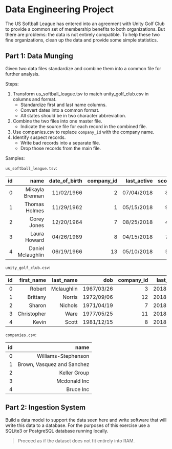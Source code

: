 # Data Engineering Project

The US Softball League has entered into an agreement with Unity Golf Club to provide a common set of membership benefits to both organizations. But there are problems: the data is not entirely compatible. To help these two fine organizations, clean up the data and provide some simple statistics.

## Part 1: Data Munging

Given two data files standardize and combine them into a common file for further analysis.

Steps:
1. Transform us_softball_league.tsv to match unity_golf_club.csv in columns and format.
    - Standardize first and last name columns.
    - Convert dates into a common format.
    - All states should be in two character abbreviation.
2. Combine the two files into one master file.
    - Indicate the source file for each record in the combined file.
3. Use companies.csv to replace `company_id` with the company name.
4. Identify suspect records.
    - Write bad records into a separate file.
    - Drop those records from the main file.

Samples:

`us_softball_league.tsv`:

| id |              name | date_of_birth | company_id | last_active | score | joined_league |     us_state |
|---:|------------------:|--------------:|-----------:|------------:|------:|--------------:|-------------:|
|  0 |   Mikayla Brennan |    11/02/1966 |          2 |  07/04/2018 |    84 |          1989 |     Illinois |
|  1 |     Thomas Holmes |    11/29/1962 |          1 |  05/15/2018 |    92 |          1972 |    Wisconsin |
|  2 |       Corey Jones |    12/20/1964 |          7 |  08/25/2018 |    47 |          2007 |   New Mexico |
|  3 |      Laura Howard |    04/26/1989 |          8 |  04/15/2018 |    76 |          1976 |   New Jersey |
|  4 | Daniel Mclaughlin |    06/19/1966 |         13 |  05/10/2018 |    56 |          1986 | Rhode Island |

`unity_golf_club.csv`:

| id |  first_name |  last_name |        dob | company_id | last_active | score | member_since | state |
|---:|------------:|-----------:|-----------:|-----------:|------------:|------:|-------------:|------:|
|  0 |      Robert | Mclaughlin | 1967/03/26 |          3 |  2018/08/25 |    57 |         2013 |    OR |
|  1 |    Brittany |     Norris | 1972/09/06 |         12 |  2018/03/29 |    73 |         1986 |    MD |
|  2 |      Sharon |    Nichols | 1971/04/19 |          7 |  2018/04/11 |    92 |         1985 |    WY |
|  3 | Christopher |       Ware | 1977/05/25 |         11 |  2018/07/20 |    74 |         2003 |    PA |
|  4 |       Kevin |      Scott | 1981/12/15 |          8 |  2018/11/20 |    42 |         1994 |    MN |

`companies.csv`:

| id |                       name |
|---:|---------------------------:|
|  0 |        Williams-Stephenson |
|  1 | Brown, Vasquez and Sanchez |
|  2 |               Keller Group |
|  3 |               Mcdonald Inc |
|  4 |                  Bruce Inc |


## Part 2: Ingestion System

Build a data model to support the data seen here and write software that will write this data to a database. For the purposes of this exercise use a SQLite3 or PostgreSQL database running locally.

> Proceed as if the dataset does not fit entirely into RAM.
